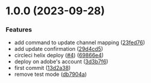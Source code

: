 # 1.0.0 (2023-09-28)


### Features

* add command to update channel mapping ([23fed76](https://github.com/adobe/franklin-chat-service-aws/commit/23fed7692de012c9fe366c935bb1781a0c259a9e))
* add update confirmation ([29d4cd5](https://github.com/adobe/franklin-chat-service-aws/commit/29d4cd54c6243dfc07ddc953cc51165985cefa8e))
* circleci helix deploy ([#4](https://github.com/adobe/franklin-chat-service-aws/issues/4)) ([69866e4](https://github.com/adobe/franklin-chat-service-aws/commit/69866e48a780d085da40e9a943dcad8e246cfb3d))
* deploy on adobe's account ([3d3b7f6](https://github.com/adobe/franklin-chat-service-aws/commit/3d3b7f6857acf6ec458cc795d1827661a55a6df7))
* first commit ([13d2a38](https://github.com/adobe/franklin-chat-service-aws/commit/13d2a3819eb5934142887c056e8db09671aa07cf))
* remove test mode ([db7904a](https://github.com/adobe/franklin-chat-service-aws/commit/db7904a1010fbd322c91e94226caff70ce34e30e))
